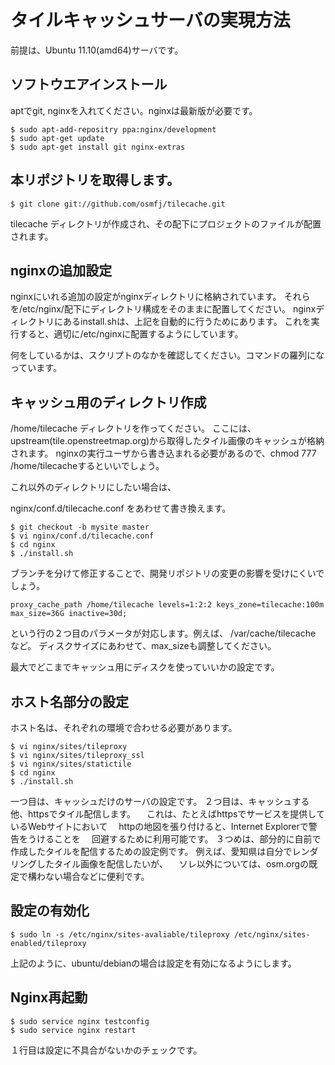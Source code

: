 タイルキャッシュサーバの実現方法
==================================


前提は、Ubuntu 11.10(amd64)サーバです。

ソフトウエアインストール
------------------------

aptでgit, nginxを入れてください。nginxは最新版が必要です。

    $ sudo apt-add-repositry ppa:nginx/development 
    $ sudo apt-get update
    $ sudo apt-get install git nginx-extras

本リポジトリを取得します。
---------------------------

    $ git clone git://github.com/osmfj/tilecache.git

tilecache ディレクトリが作成され、その配下にプロジェクトのファイルが配置されます。

nginxの追加設定
---------------

nginxにいれる追加の設定がnginxディレクトリに格納されています。
それらを/etc/nginx/配下にディレクトリ構成をそのままに配置してください。
nginxディレクトリにあるinstall.shは、上記を自動的に行うためにあります。
これを実行すると、適切に/etc/nginxに配置するようにしています。

何をしているかは、スクリプトのなかを確認してください。コマンドの羅列になっています。

キャッシュ用のディレクトリ作成
-------------------------------

/home/tilecache ディレクトリを作ってください。
ここには、upstream(tile.openstreetmap.org)から取得したタイル画像のキャッシュが格納されます。
nginxの実行ユーザから書き込まれる必要があるので、chmod 777 /home/tilecacheするといいでしょう。

これ以外のディレクトリにしたい場合は、

nginx/conf.d/tilecache.conf をあわせて書き換えます。

    $ git checkout -b mysite master
    $ vi nginx/conf.d/tilecache.conf 
    $ cd nginx
    $ ./install.sh

ブランチを分けて修正することで、開発リポジトリの変更の影響を受けにくいでしょう。

    proxy_cache_path /home/tilecache levels=1:2:2 keys_zone=tilecache:100m max_size=36G inactive=30d;

という行の２つ目のパラメータが対応します。例えば、 /var/cache/tilecache など。
ディスクサイズにあわせて、max_sizeも調整してください。

最大でどこまでキャッシュ用にディスクを使っていいかの設定です。

ホスト名部分の設定
------------------

ホスト名は、それぞれの環境で合わせる必要があります。

    $ vi nginx/sites/tileproxy
    $ vi nginx/sites/tileproxy_ssl
    $ vi nginx/sites/statictile
    $ cd nginx
    $ ./install.sh

一つ目は、キャッシュだけのサーバの設定です。
２つ目は、キャッシュする他、httpsでタイル配信します。
　これは、たとえばhttpsでサービスを提供しているWebサイトにおいて
　httpの地図を張り付けると、Internet Explorerで警告をうけることを
　回避するために利用可能です。
３つめは、部分的に自前で作成したタイルを配信するための設定例です。
例えば、愛知県は自分でレンダリングしたタイル画像を配信したいが、
　ソレ以外については、osm.orgの既定で構わない場合などに便利です。

設定の有効化
----------------

    $ sudo ln -s /etc/nginx/sites-avaliable/tileproxy /etc/nginx/sites-enabled/tileproxy

上記のように、ubuntu/debianの場合は設定を有効になるようにします。

Nginx再起動
---------------

    $ sudo service nginx testconfig
    $ sudo service nginx restart

１行目は設定に不具合がないかのチェックです。
